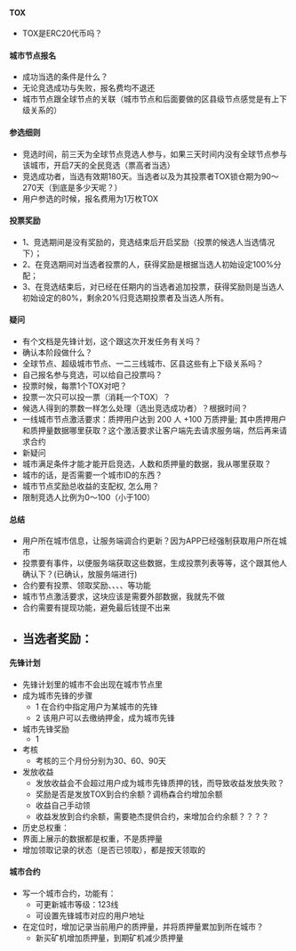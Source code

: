 #### TOX

- TOX是ERC20代币吗？

#### 城市节点报名

- 成功当选的条件是什么？
- 无论竞选成功与失败，报名费均不退还
- 城市节点跟全球节点的关联（城市节点和后面要做的区县级节点感觉是有上下级关系的）

#### 参选细则

- 竞选时间，前三天为全球节点竞选人参与，如果三天时间内没有全球节点参与该城市，开启7天的全民竞选（票高者当选）
- 竞选成功者，当选有效期180天。当选者以及为其投票者TOX锁仓期为90～270天（到底是多少天呢？）
- 用户参选的时候，报名费用为1万枚TOX

#### 投票奖励

- 1、竞选期间是没有奖励的，竞选结束后开启奖励（投票的候选人当选情况下）；
- 2、在竞选期间对当选者投票的人，获得奖励是根据当选人初始设定100%分配；
- 3、在竞选结束后，对已经在任期内的当选者追加投票，获得奖励则是当选人初始设定的80%，剩余20%归竞选期投票者及当选人所有。

#### 疑问

- 有个文档是先锋计划，这个跟这次开发任务有关吗？
- 确认本阶段做什么？
- 全球节点、超级城市节点、一二三线城市、区县这些有上下级关系吗？
- 自己报名参与竞选，可以给自己投票吗？
- 投票时候，每票1个TOX对吧？
- 投票一次只可以投一票（消耗一个TOX）？
- 候选人得到的票数一样怎么处理（选出竞选成功者）？根据时间？
- 一线城市节点激活要求：质押用户达到 200 人 +100 万质押量; 其中质押用户和质押量数据哪里获取？这个激活要求让客户端先去请求服务端，然后再来请求合约
- 新疑问
- 城市满足条件才能才能开启竞选，人数和质押量的数据，我从哪里获取？
- 城市的话，是否需要一个城市ID的东西？
- 城市节点奖励总收益的支配权, 怎么用？
- 限制竞选人比例为0～100（小于100）

#### 总结

- 用户所在城市信息，让服务端调合约更新？因为APP已经强制获取用户所在城市
- 投票要有事件，以便服务端获取这些数据，生成投票列表等等，这个跟其他人确认下？(已确认，放服务端进行)
- 合约要有投票、领取奖励、、、、等功能
- 城市节点激活要求，这块应该是需要外部数据，我就先不做
- 合约需要有提现功能，避免最后钱提不出来
- 当选者奖励：
  -  

#### 先锋计划

- 先锋计划里的城市不会出现在城市节点里
- 成为城市先锋的步骤
    - 1 在合约中指定用户为某城市的先锋
    - 2 该用户可以去缴纳押金，成为城市先锋
- 城市先锋奖励
    - 1
- 考核
    - 考核的三个月份分别为30、60、90天
- 发放收益
    - 发放收益会不会超过用户成为城市先锋质押的钱，而导致收益发放失败？
    - 奖励是否是发放TOX到合约余额？调杨森合约增加余额
    - 收益自己手动领
    - 收益发放到合约余额，需要艳杰提供合约，来增加合约余额？？？？
- 历史总权重：
- 界面上展示的数据都是权重，不是质押量
- 增加领取记录的状态（是否已领取），都是按天领取的

#### 城市合约

- 写一个城市合约，功能有：
    - 可更新城市等级：123线
    - 可设置先锋城市对应的用户地址
- 在定位时，增加记录当前用户的质押量，并将质押量累加到所在城市？
    - 新买矿机增加质押量，到期矿机减少质押量